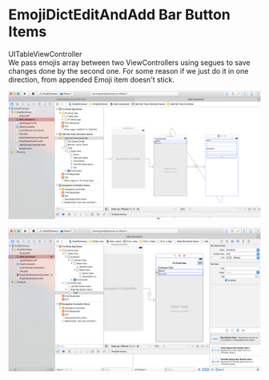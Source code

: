 # EmojiDictEditAndAdd Bar Button Items
UITableViewController<br>
We pass emojis array between two ViewControllers using segues to save changes done by the second one. For some reason if we just do it in one direction, from appended Emoji item doesn't stick.

![storyboard](https://github.com/oobii/EmojiDictEditAndAdd/blob/EditAndAdd/storyboard.png)

![adding add button](https://github.com/oobii/EmojiDictEditAndAdd/blob/EditAndAdd/addButton.png)


